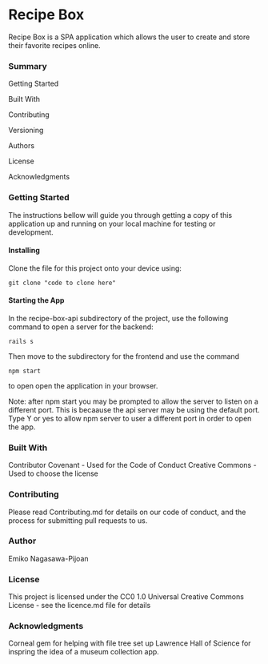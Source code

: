 # Recipe Box

Recipe Box is a SPA application which allows the user to create and store their favorite recipes online.

### Summary

Getting Started

Built With

Contributing

Versioning

Authors

License

Acknowledgments


### Getting Started

The instructions bellow will guide you through getting a copy of this application up and running on your local machine for testing or development.

#### Installing

Clone the file for this project onto your device using:
```
git clone "code to clone here"
```

#### Starting the App
In the recipe-box-api subdirectory of the project, use the following command to open a server for the backend:
```
rails s
```

Then move to the subdirectory for the frontend and use the command
```
npm start
```
to open open the application in your browser.

Note: after npm start you may be prompted to allow the server to listen on a different port. This is becaause the api server may be using the default port. Type Y or yes to allow npm server to user a different port in order to open the app.

### Built With

Contributor Covenant - Used for the Code of Conduct
Creative Commons - Used to choose the license


### Contributing
Please read Contributing.md for details on our code of conduct, and the process for submitting pull requests to us.


### Author
Emiko Nagasawa-Pijoan


### License
This project is licensed under the CC0 1.0 Universal Creative Commons License - see the licence.md file for details


### Acknowledgments
Corneal gem for helping with file tree set up
Lawrence Hall of Science for inspring the idea of a museum collection app.